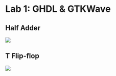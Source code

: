 # Lab 1: GHDL & GTKWave

## Half Adder

![](/main/Resources/lab1_ha.png)

## T Flip-flop
![](main/Resources/lab1_tff.png)
